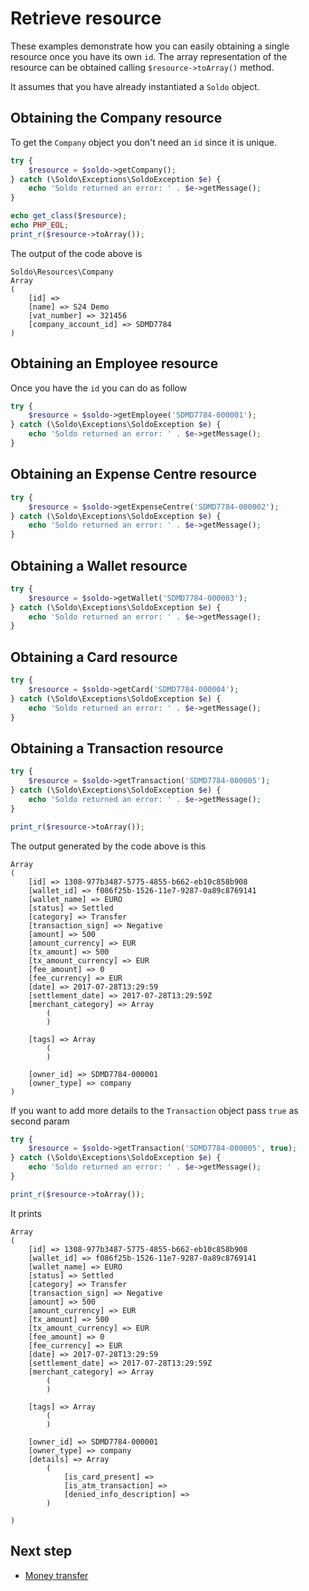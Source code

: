 # Retrieve resource

These examples demonstrate how you can easily obtaining a single resource once you have its own `id`. The array representation of the resource can be obtained calling `$resource->toArray()` method.

It assumes that you have already instantiated a `Soldo` object.

## Obtaining the Company resource

To get the `Company` object you don't need an `id` since it is unique.

```php
try {
    $resource = $soldo->getCompany();
} catch (\Soldo\Exceptions\SoldoException $e) {
    echo 'Soldo returned an error: ' . $e->getMessage();
}

echo get_class($resource);
echo PHP_EOL;
print_r($resource->toArray());
```

The output of the code above is

```
Soldo\Resources\Company
Array
(
    [id] => 
    [name] => S24 Demo
    [vat_number] => 321456
    [company_account_id] => SDMD7784
)
```

## Obtaining an Employee resource

Once you have the `id` you can do as follow

```php
try {
    $resource = $soldo->getEmployee('SDMD7784-000001');
} catch (\Soldo\Exceptions\SoldoException $e) {
    echo 'Soldo returned an error: ' . $e->getMessage();
}
```


## Obtaining an Expense Centre resource

```php
try {
    $resource = $soldo->getExpenseCentre('SDMD7784-000002');
} catch (\Soldo\Exceptions\SoldoException $e) {
    echo 'Soldo returned an error: ' . $e->getMessage();
}
```


## Obtaining a Wallet resource

```php
try {
    $resource = $soldo->getWallet('SDMD7784-000003');
} catch (\Soldo\Exceptions\SoldoException $e) {
    echo 'Soldo returned an error: ' . $e->getMessage();
}
```


## Obtaining a Card resource

```php
try {
    $resource = $soldo->getCard('SDMD7784-000004');
} catch (\Soldo\Exceptions\SoldoException $e) {
    echo 'Soldo returned an error: ' . $e->getMessage();
}
```

## Obtaining a Transaction resource

```php
try {
    $resource = $soldo->getTransaction('SDMD7784-000005');
} catch (\Soldo\Exceptions\SoldoException $e) {
    echo 'Soldo returned an error: ' . $e->getMessage();
}

print_r($resource->toArray());
```

The output generated by the code above is this

```
Array
(
    [id] => 1308-977b3487-5775-4855-b662-eb10c858b908
    [wallet_id] => f086f25b-1526-11e7-9287-0a89c8769141
    [wallet_name] => EURO
    [status] => Settled
    [category] => Transfer
    [transaction_sign] => Negative
    [amount] => 500
    [amount_currency] => EUR
    [tx_amount] => 500
    [tx_amount_currency] => EUR
    [fee_amount] => 0
    [fee_currency] => EUR
    [date] => 2017-07-28T13:29:59
    [settlement_date] => 2017-07-28T13:29:59Z
    [merchant_category] => Array
        (
        )

    [tags] => Array
        (
        )

    [owner_id] => SDMD7784-000001
    [owner_type] => company
)
```

If you want to add more details to the `Transaction` object pass `true` as second param

```php
try {
    $resource = $soldo->getTransaction('SDMD7784-000005', true);
} catch (\Soldo\Exceptions\SoldoException $e) {
    echo 'Soldo returned an error: ' . $e->getMessage();
}

print_r($resource->toArray());
```

It prints

```
Array
(
    [id] => 1308-977b3487-5775-4855-b662-eb10c858b908
    [wallet_id] => f086f25b-1526-11e7-9287-0a89c8769141
    [wallet_name] => EURO
    [status] => Settled
    [category] => Transfer
    [transaction_sign] => Negative
    [amount] => 500
    [amount_currency] => EUR
    [tx_amount] => 500
    [tx_amount_currency] => EUR
    [fee_amount] => 0
    [fee_currency] => EUR
    [date] => 2017-07-28T13:29:59
    [settlement_date] => 2017-07-28T13:29:59Z
    [merchant_category] => Array
        (
        )

    [tags] => Array
        (
        )

    [owner_id] => SDMD7784-000001
    [owner_type] => company
    [details] => Array
        (
            [is_card_present] => 
            [is_atm_transaction] => 
            [denied_info_description] => 
        )

)
```

## Next step
- [Money transfer](./transfer.md)
